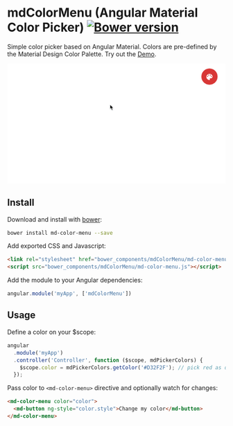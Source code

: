 # mdColorMenu (Angular Material Color Picker) [![Bower version](https://img.shields.io/bower/v/md-color-menu.svg)](https://github.com/ONE-LOGIC/mdColorMenu) 

Simple color picker based on Angular Material. Colors are pre-defined by the Material Design Color Palette. Try out the [Demo](http://one-logic.github.io/mdColorMenu).
 
![md-color-menu](demo.gif)

## Install

Download and install with [bower](http://bower.io/):
```sh
bower install md-color-menu --save
```

Add exported CSS and Javascript:
```html
<link rel="stylesheet" href="bower_components/mdColorMenu/md-color-menu.css" />
<script src="bower_components/mdColorMenu/md-color-menu.js"></script>
```

Add the module to your Angular dependencies:
```javascript
angular.module('myApp', ['mdColorMenu'])
```

## Usage

Define a color on your $scope:
```javascript
angular
  .module('myApp')
  .controller('Controller', function ($scope, mdPickerColors) {
    $scope.color = mdPickerColors.getColor('#D32F2F'); // pick red as default color
  });
```

Pass color to `<md-color-menu>` directive and optionally watch for changes:
```html
<md-color-menu color="color">
  <md-button ng-style="color.style">Change my color</md-button>
</md-color-menu>
```
